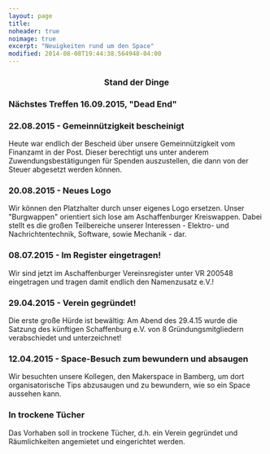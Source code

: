 ```yaml
---
layout: page
title:
noheader: true
noimage: true
excerpt: "Neuigkeiten rund um den Space"
modified: 2014-08-08T19:44:38.564948-04:00
---
```

### <center>Stand der Dinge</center>

### Nächstes Treffen 16.09.2015, "Dead End"

### 22.08.2015 - Gemeinnützigkeit bescheinigt
Heute war endlich der Bescheid über unsere Gemeinnützigkeit vom Finanzamt in der Post. Dieser berechtigt uns unter anderem  Zuwendungsbestätigungen für Spenden auszustellen, die dann von der Steuer abgesetzt werden können.

### 20.08.2015 - Neues Logo
Wir können den Platzhalter durch unser eigenes Logo ersetzen. Unser "Burgwappen" orientiert sich lose am Aschaffenburger Kreiswappen. Dabei stellt es die großen Teilbereiche unserer Interessen - Elektro- und Nachrichtentechnik, Software, sowie Mechanik - dar.

### 08.07.2015 - Im Register eingetragen!
Wir sind jetzt im Aschaffenburger Vereinsregister unter VR 200548 eingetragen und tragen damit endlich den Namenzusatz e.V.!

### 29.04.2015 - Verein gegründet!
Die erste große Hürde ist bewältig: Am Abend des 29.4.15 wurde die Satzung des künftigen Schaffenburg e.V. von 8 Gründungsmitgliedern verabschiedet und unterzeichnet!

### 12.04.2015 - Space-Besuch zum bewundern und absaugen
Wir besuchten unsere Kollegen, den Makerspace in Bamberg, um dort
organisatorische Tips abzusaugen und zu bewundern, wie so ein Space
aussehen kann.

### In trockene Tücher
Das Vorhaben soll in trockene Tücher, d.h. ein Verein gegründet und
Räumlichkeiten angemietet und eingerichtet werden.
